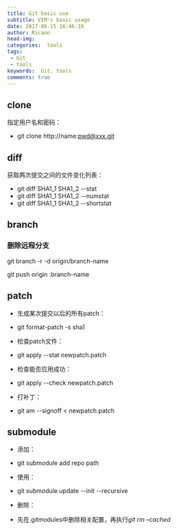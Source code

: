 ```yaml
---
title: Git basic use
subtitle: VIM's basic usage
date: 2017-06-15 16:46:19
author: Ricann
head-img:
categories:  tools
tags:
 - Git
 - tools
keywords:  Git, tools
comments: true
---
```


## clone
指定用户名和密码：
 + git clone http://name:pwd@xxx.git

## diff
获取两次提交之间的文件变化列表：
 + git diff SHA1_1 SHA1_2 --stat
 + git diff SHA1_1 SHA1_2 --numstat
 + git diff SHA1_1 SHA1_2 --shortstat

## branch
### 删除远程分支
git branch -r -d origin/branch-name

git push origin :branch-name

## patch
 + 生成某次提交以后的所有patch：
  - git format-patch -s sha1
 + 检查patch文件：
  - git apply --stat newpatch.patch
 + 检查能否应用成功：
  - git apply --check newpatch.patch
 + 打补丁：
  - git am --signoff < newpatch.patch

## submodule
 + 添加：
  - git submodule add repo path
 + 使用：
  - git submodule update --init --recursive
 + 删除：
  - 先在.gitmodules中删除相关配置，再执行*git rm –cached*
